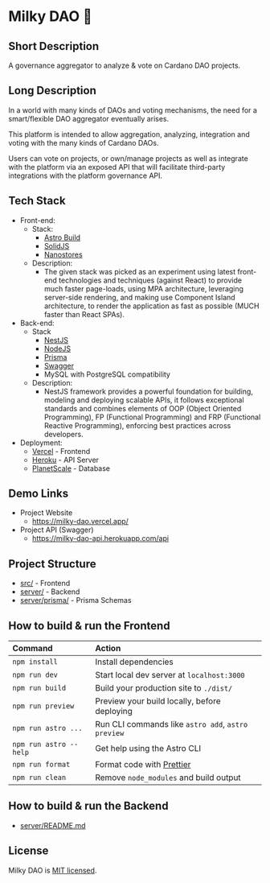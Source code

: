 # Milky DAO 🌌

## Short Description

A governance aggregator to analyze & vote on Cardano DAO projects.

## Long Description

In a world with many kinds of DAOs and voting mechanisms, the need for a smart/flexible DAO aggregator eventually arises.

This platform is intended to allow aggregation, analyzing, integration and voting with the many kinds of Cardano DAOs.

Users can vote on projects, or own/manage projects as well as integrate with the platform via an exposed API that will facilitate third-party integrations with the platform governance API.

## Tech Stack

- Front-end:
  - Stack:
    - [Astro Build](https://astro.build/)
    - [SolidJS](https://www.solidjs.com/)
    - [Nanostores](https://github.com/nanostores/nanostores)
  - Description:
    - The given stack was picked as an experiment using latest front-end technologies and techniques (against React) to provide much faster page-loads, using MPA architecture, leveraging server-side rendering, and making use Component Island architecture, to render the application as fast as possible (MUCH faster than React SPAs).
- Back-end:
  - Stack
    - [NestJS](https://docs.nestjs.com/)
    - [NodeJS](https://nodejs.dev/en/)
    - [Prisma](https://prisma.io/)
    - [Swagger](https://swagger.io/)
    - MySQL with PostgreSQL compatibility
  - Description:
    - NestJS framework provides a powerful foundation for building, modeling and deploying scalable APIs, it follows exceptional standards and combines elements of OOP (Object Oriented Programming), FP (Functional Programming) and FRP (Functional Reactive Programming), enforcing best practices across developers.
- Deployment:
  - [Vercel](https://vercel.com/) - Frontend
  - [Heroku](https://heroku.com/) - API Server
  - [PlanetScale](https://planetscale.com/) - Database

## Demo Links

- Project Website
  - https://milky-dao.vercel.app/
- Project API (Swagger)
  - https://milky-dao-api.herokuapp.com/api

## Project Structure

- [src/](src/) - Frontend
- [server/](server/) - Backend
- [server/prisma/](server/prisma/) - Prisma Schemas

## How to build & run the Frontend

| Command                | Action                                             |
| :--------------------- | :------------------------------------------------- |
| `npm install`          | Install dependencies                               |
| `npm run dev`          | Start local dev server at `localhost:3000`         |
| `npm run build`        | Build your production site to `./dist/`            |
| `npm run preview`      | Preview your build locally, before deploying       |
| `npm run astro ...`    | Run CLI commands like `astro add`, `astro preview` |
| `npm run astro --help` | Get help using the Astro CLI                       |
| `npm run format`       | Format code with [Prettier](https://prettier.io/)  |
| `npm run clean`        | Remove `node_modules` and build output             |

## How to build & run the Backend

- [server/README.md](server/README.md)

## License

Milky DAO is [MIT licensed](LICENSE).
